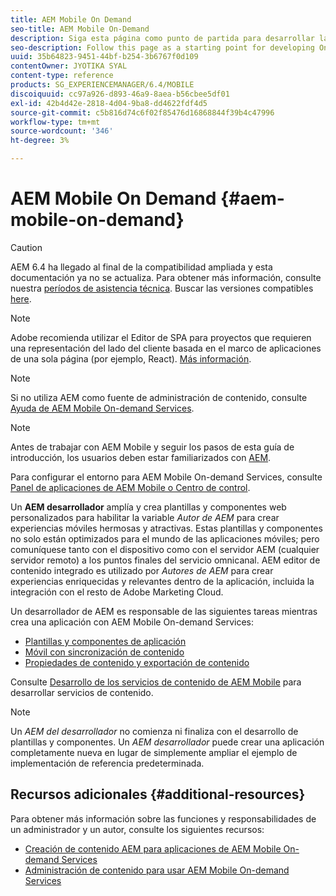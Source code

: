 ```yaml
---
title: AEM Mobile On Demand
seo-title: AEM Mobile On-Demand
description: Siga esta página como punto de partida para desarrollar la aplicación de servicios bajo demanda con AEM (Adobe Experience Manager). La página cubre los temas relevantes para un desarrollador de una aplicación.
seo-description: Follow this page as a starting point for developing On-Demand Services app with AEM (Adobe Experience Manager). The page covers the topics that are relevant to a developer of an app.
uuid: 35b64823-9451-44bf-b254-3b6767f0d109
contentOwner: JYOTIKA SYAL
content-type: reference
products: SG_EXPERIENCEMANAGER/6.4/MOBILE
discoiquuid: cc97a926-d893-46a9-8aea-b56cbee5df01
exl-id: 42b4d42e-2818-4d04-9ba8-dd4622fdf4d5
source-git-commit: c5b816d74c6f02f85476d16868844f39b4c47996
workflow-type: tm+mt
source-wordcount: '346'
ht-degree: 3%

---
```


# AEM Mobile On Demand {#aem-mobile-on-demand}

>[!CAUTION]
>
>AEM 6.4 ha llegado al final de la compatibilidad ampliada y esta documentación ya no se actualiza. Para obtener más información, consulte nuestra [períodos de asistencia técnica](https://helpx.adobe.com/es/support/programs/eol-matrix.html). Buscar las versiones compatibles [here](https://experienceleague.adobe.com/docs/).

>[!NOTE]
>
>Adobe recomienda utilizar el Editor de SPA para proyectos que requieren una representación del lado del cliente basada en el marco de aplicaciones de una sola página (por ejemplo, React). [Más información](/help/sites-developing/spa-overview.md).

>[!NOTE]
>
>Si no utiliza AEM como fuente de administración de contenido, consulte [Ayuda de AEM Mobile On-demand Services](https://helpx.adobe.com/digital-publishing-solution/topics.html).

>[!NOTE]
>
>Antes de trabajar con AEM Mobile y seguir los pasos de esta guía de introducción, los usuarios deben estar familiarizados con [AEM](/help/sites-deploying/deploy.md).
>
>Para configurar el entorno para AEM Mobile On-demand Services, consulte [Panel de aplicaciones de AEM Mobile o Centro de control](/help/mobile/mobile-apps-ondemand-application-dashboard.md).

Un **AEM desarrollador** amplía y crea plantillas y componentes web personalizados para habilitar la variable *Autor de AEM* para crear experiencias móviles hermosas y atractivas. Estas plantillas y componentes no solo están optimizados para el mundo de las aplicaciones móviles; pero comuníquese tanto con el dispositivo como con el servidor AEM (cualquier servidor remoto) a los puntos finales del servicio omnicanal. AEM editor de contenido integrado es utilizado por *Autores de AEM* para crear experiencias enriquecidas y relevantes dentro de la aplicación, incluida la integración con el resto de Adobe Marketing Cloud.

Un desarrollador de AEM es responsable de las siguientes tareas mientras crea una aplicación con AEM Mobile On-demand Services:

* [Plantillas y componentes de aplicación](/help/mobile/app-templates-and-components1.md)
* [Móvil con sincronización de contenido](/help/mobile/mobile-ondemand-contentsync.md)
* [Propiedades de contenido y exportación de contenido](/help/mobile/on-demand-content-properties-exporting.md)

Consulte [Desarrollo de los servicios de contenido de AEM Mobile](/help/mobile/developing-content-services.md) para desarrollar servicios de contenido.

>[!NOTE]
>
>Un *AEM del desarrollador* no comienza ni finaliza con el desarrollo de plantillas y componentes. Un *AEM desarrollador* puede crear una aplicación completamente nueva en lugar de simplemente ampliar el ejemplo de implementación de referencia predeterminada.

## Recursos adicionales {#additional-resources}

Para obtener más información sobre las funciones y responsabilidades de un administrador y un autor, consulte los siguientes recursos:

* [Creación de contenido AEM para aplicaciones de AEM Mobile On-demand Services](/help/mobile/mobile-apps-ondemand.md)
* [Administración de contenido para usar AEM Mobile On-demand Services](/help/mobile/aem-mobile.md)
